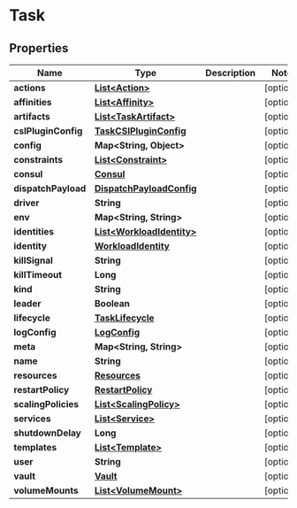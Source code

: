 

# Task


## Properties

Name | Type | Description | Notes
------------ | ------------- | ------------- | -------------
**actions** | [**List&lt;Action&gt;**](Action.md) |  |  [optional]
**affinities** | [**List&lt;Affinity&gt;**](Affinity.md) |  |  [optional]
**artifacts** | [**List&lt;TaskArtifact&gt;**](TaskArtifact.md) |  |  [optional]
**csIPluginConfig** | [**TaskCSIPluginConfig**](TaskCSIPluginConfig.md) |  |  [optional]
**config** | **Map&lt;String, Object&gt;** |  |  [optional]
**constraints** | [**List&lt;Constraint&gt;**](Constraint.md) |  |  [optional]
**consul** | [**Consul**](Consul.md) |  |  [optional]
**dispatchPayload** | [**DispatchPayloadConfig**](DispatchPayloadConfig.md) |  |  [optional]
**driver** | **String** |  |  [optional]
**env** | **Map&lt;String, String&gt;** |  |  [optional]
**identities** | [**List&lt;WorkloadIdentity&gt;**](WorkloadIdentity.md) |  |  [optional]
**identity** | [**WorkloadIdentity**](WorkloadIdentity.md) |  |  [optional]
**killSignal** | **String** |  |  [optional]
**killTimeout** | **Long** |  |  [optional]
**kind** | **String** |  |  [optional]
**leader** | **Boolean** |  |  [optional]
**lifecycle** | [**TaskLifecycle**](TaskLifecycle.md) |  |  [optional]
**logConfig** | [**LogConfig**](LogConfig.md) |  |  [optional]
**meta** | **Map&lt;String, String&gt;** |  |  [optional]
**name** | **String** |  |  [optional]
**resources** | [**Resources**](Resources.md) |  |  [optional]
**restartPolicy** | [**RestartPolicy**](RestartPolicy.md) |  |  [optional]
**scalingPolicies** | [**List&lt;ScalingPolicy&gt;**](ScalingPolicy.md) |  |  [optional]
**services** | [**List&lt;Service&gt;**](Service.md) |  |  [optional]
**shutdownDelay** | **Long** |  |  [optional]
**templates** | [**List&lt;Template&gt;**](Template.md) |  |  [optional]
**user** | **String** |  |  [optional]
**vault** | [**Vault**](Vault.md) |  |  [optional]
**volumeMounts** | [**List&lt;VolumeMount&gt;**](VolumeMount.md) |  |  [optional]



